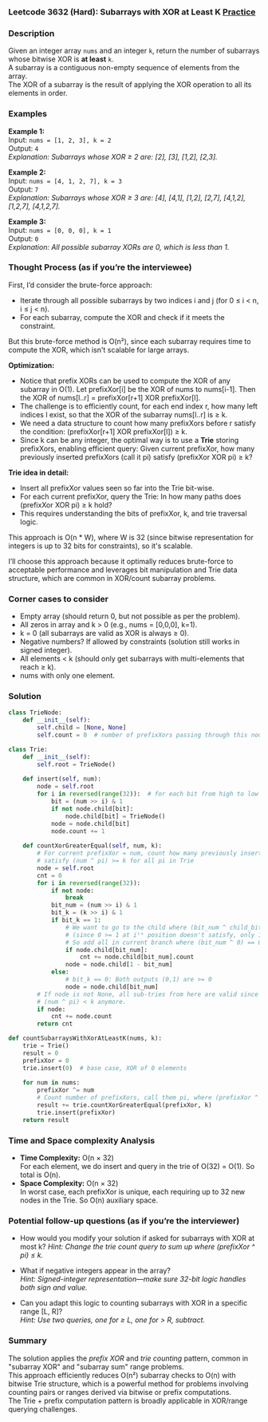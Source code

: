 ### Leetcode 3632 (Hard): Subarrays with XOR at Least K [Practice](https://leetcode.com/problems/subarrays-with-xor-at-least-k)

### Description  
Given an integer array `nums` and an integer `k`, return the number of subarrays whose bitwise XOR is **at least** `k`.  
A subarray is a contiguous non-empty sequence of elements from the array.  
The XOR of a subarray is the result of applying the XOR operation to all its elements in order.

### Examples  

**Example 1:**  
Input: `nums = [1, 2, 3], k = 2`  
Output: `4`  
*Explanation: Subarrays whose XOR ≥ 2 are: [2], [3], [1,2], [2,3].*

**Example 2:**  
Input: `nums = [4, 1, 2, 7], k = 3`  
Output: `7`  
*Explanation: Subarrays whose XOR ≥ 3 are: [4], [4,1], [1,2], [2,7], [4,1,2], [1,2,7], [4,1,2,7].*

**Example 3:**  
Input: `nums = [0, 0, 0], k = 1`  
Output: `0`  
*Explanation: All possible subarray XORs are 0, which is less than 1.*

### Thought Process (as if you’re the interviewee)  
First, I’d consider the brute-force approach:  
- Iterate through all possible subarrays by two indices i and j (for 0 ≤ i < n, i ≤ j < n).  
- For each subarray, compute the XOR and check if it meets the constraint.

But this brute-force method is O(n²), since each subarray requires time to compute the XOR, which isn't scalable for large arrays.

**Optimization:**  
- Notice that prefix XORs can be used to compute the XOR of any subarray in O(1). Let prefixXor[i] be the XOR of nums to nums[i-1]. Then the XOR of nums[l..r] = prefixXor[r+1] XOR prefixXor[l].  
- The challenge is to efficiently count, for each end index r, how many left indices l exist, so that the XOR of the subarray nums[l..r] is ≥ k.
- We need a data structure to count how many prefixXors before r satisfy the condition: (prefixXor[r+1] XOR prefixXor[l]) ≥ k.
- Since k can be any integer, the optimal way is to use a **Trie** storing prefixXors, enabling efficient query: Given current prefixXor, how many previously inserted prefixXors (call it pi) satisfy (prefixXor XOR pi) ≥ k?

**Trie idea in detail:**
- Insert all prefixXor values seen so far into the Trie bit-wise.
- For each current prefixXor, query the Trie: In how many paths does (prefixXor XOR pi) ≥ k hold?  
- This requires understanding the bits of prefixXor, k, and trie traversal logic.

This approach is O(n * W), where W is 32 (since bitwise representation for integers is up to 32 bits for constraints), so it's scalable.

I’ll choose this approach because it optimally reduces brute-force to acceptable performance and leverages bit manipulation and Trie data structure, which are common in XOR/count subarray problems.

### Corner cases to consider  
- Empty array (should return 0, but not possible as per the problem).
- All zeros in array and k > 0 (e.g., nums = [0,0,0], k=1).
- k = 0 (all subarrays are valid as XOR is always ≥ 0).
- Negative numbers? If allowed by constraints (solution still works in signed integer).
- All elements < k (should only get subarrays with multi-elements that reach ≥ k).
- nums with only one element.

### Solution

```python
class TrieNode:
    def __init__(self):
        self.child = [None, None]
        self.count = 0  # number of prefixXors passing through this node

class Trie:
    def __init__(self):
        self.root = TrieNode()
        
    def insert(self, num):
        node = self.root
        for i in reversed(range(32)):  # for each bit from high to low
            bit = (num >> i) & 1
            if not node.child[bit]:
                node.child[bit] = TrieNode()
            node = node.child[bit]
            node.count += 1
            
    def countXorGreaterEqual(self, num, k):
        # For current prefixXor = num, count how many previously inserted prefixXors
        # satisfy (num ^ pi) >= k for all pi in Trie
        node = self.root
        cnt = 0
        for i in reversed(range(32)):
            if not node:
                break
            bit_num = (num >> i) & 1
            bit_k = (k >> i) & 1
            if bit_k == 1:
                # We want to go to the child where (bit_num ^ child_bit) == 0
                # (since 0 >= 1 at iᵗʰ position doesn't satisfy, only 1 does)
                # So add all in current branch where (bit_num ^ 0) == 0 (child_bit == bit_num)
                if node.child[bit_num]:
                    cnt += node.child[bit_num].count
                node = node.child[1 - bit_num]
            else:
                # bit_k == 0: Both outputs (0,1) are >= 0
                node = node.child[bit_num]
        # If node is not None, all sub-tries from here are valid since trailing bits won't make
        # (num ^ pi) < k anymore.
        if node:
            cnt += node.count
        return cnt

def countSubarraysWithXorAtLeastK(nums, k):
    trie = Trie()
    result = 0
    prefixXor = 0
    trie.insert(0)  # base case, XOR of 0 elements
    
    for num in nums:
        prefixXor ^= num
        # Count number of prefixXors, call them pi, where (prefixXor ^ pi) >= k
        result += trie.countXorGreaterEqual(prefixXor, k)
        trie.insert(prefixXor)
    return result
```

### Time and Space complexity Analysis  

- **Time Complexity:** O(n × 32)  
  For each element, we do insert and query in the trie of O(32) = O(1). So total is O(n).
- **Space Complexity:** O(n × 32)  
  In worst case, each prefixXor is unique, each requiring up to 32 new nodes in the Trie. So O(n) auxiliary space.

### Potential follow-up questions (as if you’re the interviewer)  

- How would you modify your solution if asked for subarrays with XOR at most k?
  *Hint: Change the trie count query to sum up where (prefixXor ^ pi) ≤ k.*

- What if negative integers appear in the array?  
  *Hint: Signed-integer representation—make sure 32-bit logic handles both sign and value.*

- Can you adapt this logic to counting subarrays with XOR in a specific range [L, R]?  
  *Hint: Use two queries, one for ≥ L, one for > R, subtract.*

### Summary
The solution applies the *prefix XOR* and *trie counting* pattern, common in "subarray XOR" and "subarray sum" range problems.  
This approach efficiently reduces O(n²) subarray checks to O(n) with bitwise Trie structure, which is a powerful method for problems involving counting pairs or ranges derived via bitwise or prefix computations.  
The Trie + prefix computation pattern is broadly applicable in XOR/range querying challenges.